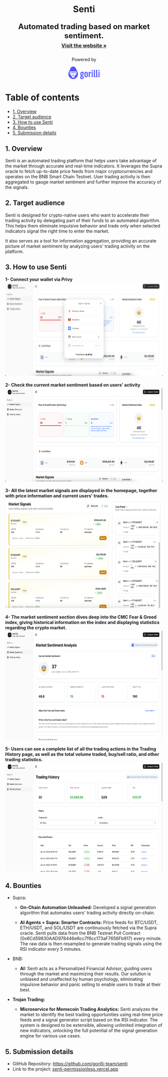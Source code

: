 <div id="readme-top" align="center">
  <div id="readme-top" align="center">
    <h1>Senti</h1>
  </div>

  <p align="center" style="font-size: 24px">
    <strong>Automated trading based on market sentiment.</strong>
    <br />
    <a href="https://senti-permissionless.vercel.app/" style="font-size: 16px"><strong>Visit the website »</strong></a>
    <br />
    <div>
    <div style="display: flex; flex-direction: row; justify-content: center; align-items: center">
    <p>
    <div>
    Powered by
    </p>
        <a href="https://www.gorilli.io/en">
            <img src="./docs/img/gorilli-logo-horizontal.png" alt="Gorilli Logo" width="100" height="40">
        </a>
        </div>
    </div>
  </p>
      </div>
</div>

# Table of contents

<!-- TOC -->
  - [1. Overview](#1-overview)
  - [2. Target audience](#2-target-audience)
  - [3. How to use Senti](#3-how-to-use-senti)
  - [4. Bounties](#4-bounties)
  - [5. Submission details](#5-submission-details)

## 1. Overview

Senti is an automated trading platform that helps users take advantage of the market through accurate and real-time indicators. It leverages the Supra oracle to fetch up-to-date price feeds from major cryptocurrencies and operates on the BNB Smart Chain Testnet. User trading activity is then aggregated to gauge market sentiment and further improve the accuracy of the signals.

## 2. Target audience

Senti is designed for crypto-native users who want to accelerate their trading activity by delegating part of their funds to an automated algorithm. This helps them eliminate impulsive behavior and trade only when selected indicators signal the right time to enter the market.

It also serves as a tool for information aggregation, providing an accurate picture of market sentiment by analyzing users' trading activity on the platform.

## 3. How to use Senti
<strong>1- Connect your wallet via Privy</strong><br>
<img src="./docs/img/connect-wallet.png" alt="Connect Wallet" width="600" height="300">
<br>
<br>
<strong>2- Check the current market sentiment based on users' activity</strong>
<img src="./docs/img/homepage.png" alt="Homepage" width="600" height="300">
<br>
<br>
<strong>3- All the latest market signals are displayed in the homepage, together with price information and current users' trades.</strong>
<img src="./docs/img/market-signals.png" alt="Market Signals" width="600" height="350">
<br>
<br>
<strong>4- The market sentiment section dives deep into the CMC Fear & Greed index, giving historical information on the index and displaying statistics regarding the crypto market.</strong><br>
<img src="./docs/img/sentiment-analysis.png" alt="Sentiment Analysis" width="600" height="350">
<br>
<br>
<strong>5- Users can see a complete list of all the trading actions in the Trading History page, as well as the total volume traded, buy/sell ratio, and other trading statistics.</strong><br>
<img src="./docs/img/trading-history.png" alt="Trading History" width="600" height="350">
  
## 4. Bounties
- Supra:
  - <strong>On-Chain Automation Unleashed:</strong> Developed a signal generation algorithm that automates users' trading activity directly on-chain.

  - <strong>AI Agents + Supra: Smarter Contracts:</strong> Price feeds for BTC/USDT, ETH/USDT, and SOL/USDT are continuously fetched via the Supra oracle. Senti pulls data from the BNB Testnet Pull Contract (0x6Cd59830AAD978446e6cc7f6cc173aF7656Fb917) every minute. The raw data is then resampled to generate trading signals using the RSI indicator every 5 minutes.
  
- BNB:
  - <strong>AI:</strong> Senti acts as a Personalized Financial Advisor, guiding users through the market and maximizing their results. Our solution is unbiased and unaffected by human psychology, eliminating impulsive behavior and panic selling to enable users to trade at their best.

- <strong>Trojan Trading:</strong>
  - <strong>Microservice for Memecoin Trading Analytics:</strong> Senti analyzes the market to identify the best trading opportunities using real-time price feeds and a signal generator script based on the RSI indicator. The system is designed to be extensible, allowing unlimited integration of new indicators, unlocking the full potential of the signal generation engine for various use cases.

## 5. Submission details

- GitHub Repository: https://github.com/gorilli-team/senti
- Link to the project: [senti-permissionless.vercel.app](https://senti-permissionless.vercel.app/)